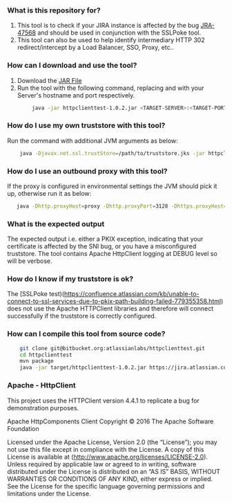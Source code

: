 ### What is this repository for? ###

1. This tool is to check if your JIRA instance is affected by the bug [JRA-47568](https://jira.atlassian.com/browse/JRA-47568) and should be used in conjunction with the SSLPoke tool.
1. This tool can also be used to help identify intermediary HTTP 302 redirect/intercept by a Load Balancer, SSO, Proxy, etc..

### How can I download and use the tool? ###

1. Download the [JAR File](https://bitbucket.org/atlassianlabs/httpclienttest/downloads/httpclienttest-1.0.2.jar)
2. Run the tool with the following command, replacing <TARGET-SERVER> and <TARGET-PORT> with your Server's hostname and port respectively. 
```sh
        java -jar httpclienttest-1.0.2.jar <TARGET-SERVER>:<TARGET-PORT>
```
	
### How do I use my own truststore with this tool? ###
Run the command with additional JVM arguments as below: 
```sh
	java -Djavax.net.ssl.trustStore=/path/to/truststore.jks -jar httpclienttest-1.0.2.jar https://jira.atlassian.com:443 
```

### How do I use an outbound proxy with this tool? ###
If the proxy is configured in environmental settings the JVM should pick it up, otherwise run it as below:
```sh
   java -Dhttp.proxyHost=proxy -Dhttp.proxyPort=3128 -Dhttps.proxyHost=proxy -Dhttps.proxyPort=3128 -jar httpclienttest-1.0.2.jar https://jira.atlassian.com:443 
```

### What is the expected output ###

The expected output i.e. either a PKIX exception, indicating that your certificate is affected by the SNI bug, or you have a misconfigured truststore. The tool contains Apache HttpClient logging at DEBUG level so will be verbose.

### How do I know if my truststore is ok? ###

The [SSLPoke test)(https://confluence.atlassian.com/kb/unable-to-connect-to-ssl-services-due-to-pkix-path-building-failed-779355358.html) does not use the Apache HTTPClient libraries and therefore will connect successfully if the truststore is correctly configured.

### How can I compile this tool from source code? ###
```sh
    git clone git@bitbucket.org:atlassianlabs/httpclienttest.git
	cd httpclienttest
    mvn package 
	java -jar target/httpclienttest-1.0.2.jar https://jira.atlassian.com:443
```

### Apache - HttpClient ###

This project uses the HTTPClient version 4.4.1 to replicate a bug for demonstration purposes. 

Apache HttpComponents Client
Copyright © 2016 The Apache Software Foundation

Licensed under the Apache License, Version 2.0 (the “License”); you may not use this file except in compliance with the License.  A copy of this License is available at (http://www.apache.org/licenses/LICENSE-2.0).  Unless required by applicable law or agreed to in writing, software distributed under the License is distributed on an “AS IS” BASIS, WITHOUT WARRANTIES OR CONDITIONS OF ANY KIND, either express or implied. See the License for the specific language governing permissions and limitations under the License.
